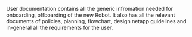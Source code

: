 User documentation contains all the generic infromation needed for onboarding, offboarding of the new Robot. It also has all the relevant documents of policies, planning, flowchart, design netapp guidelines and in-general all the requirements for the user. 